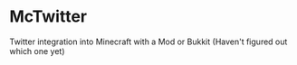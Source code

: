 # McTwitter
Twitter integration into Minecraft with a Mod or Bukkit (Haven't figured out which one yet)
